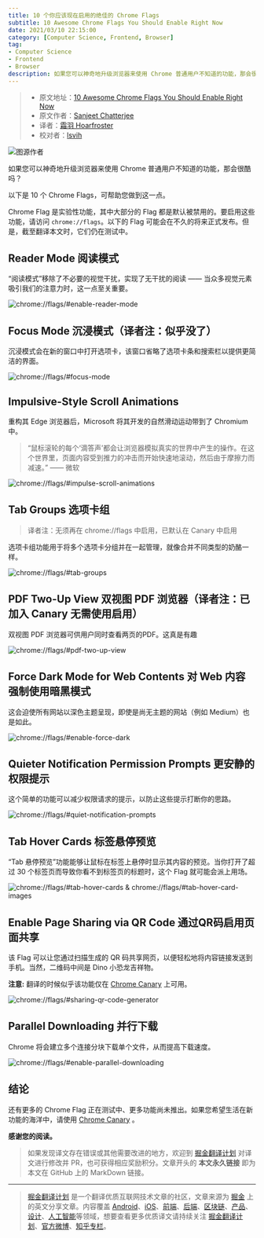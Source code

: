 ```yaml
---
title: 10 个你应该现在启用的绝佳的 Chrome Flags
subtitle: 10 Awesome Chrome Flags You Should Enable Right Now
date: 2021/03/10 22:15:00
category: [Computer Science, Frontend, Browser]
tag:
- Computer Science
- Frontend
- Browser
description: 如果您可以神奇地升级浏览器来使用 Chrome 普通用户不知道的功能，那会很酷吗？
---
```


> * 原文地址：[10 Awesome Chrome Flags You Should Enable Right Now](https://medium.com/better-programming/10-awesome-chrome-flags-you-should-enable-right-now-2684e4518cb5)
> * 原文作者：[Sanjeet Chatterjee](https://medium.com/@thesanjeetc)
> * 译者：[霜羽 Hoarfroster](https://github.com/PassionPenguin)
> * 校对者：[lsvih](https://github.com/lsvih)

![图源作者](https://cdn-images-1.medium.com/max/4480/1*nnoOXTFecfO8aW0LqCaN5w.png)

如果您可以神奇地升级浏览器来使用 Chrome 普通用户不知道的功能，那会很酷吗？

以下是 10 个 Chrome Flags，可帮助您做到这一点。

Chrome Flag 是实验性功能，其中大部分的 Flag 都是默认被禁用的。要启用这些功能，请访问 `chrome://flags`。以下的 Flag 可能会在不久的将来正式发布。但是，截至翻译本文时，它们仍在测试中。

## Reader Mode 阅读模式

“阅读模式”移除了不必要的视觉干扰，实现了无干扰的阅读 —— 当众多视觉元素吸引我们的注意力时，这一点至关重要。

![chrome://flags/#enable-reader-mode](https://cdn-images-1.medium.com/max/2000/0*TkZOJVvj8nX1dh9c.gif)

## Focus Mode 沉浸模式（译者注：似乎没了）
沉浸模式会在新的窗口中打开选项卡，该窗口省略了选项卡条和搜索栏以提供更简洁的界面。

![chrome://flags/#focus-mode](https://cdn-images-1.medium.com/max/2000/0*HTBhDshB0IkpRZo5.gif)

## Impulsive-Style Scroll Animations

重构其 Edge 浏览器后，Microsoft 将其开发的自然滑动运动带到了 Chromium 中。

> “鼠标滚轮的每个‘滴答声’都会让浏览器模拟真实的世界中产生的操作。在这个世界里，页面内容受到推力的冲击而开始快速地滚动，然后由于摩擦力而减速。” —— 微软

![chrome://flags/#impulse-scroll-animations](https://cdn-images-1.medium.com/max/2000/0*mTrSM7M_NaV4CUCw.gif)

## Tab Groups 选项卡组
> 译者注：无须再在 chrome://flags 中启用，已默认在 Canary 中启用

选项卡组功能用于将多个选项卡分组并在一起管理，就像合并不同类型的奶酪一样。

![chrome://flags/#tab-groups](https://cdn-images-1.medium.com/max/2000/0*7OEk4z2uvyg8MO3f.gif)

## PDF Two-Up View 双视图 PDF 浏览器（译者注：已加入 Canary 无需使用启用）

双视图 PDF 浏览器可供用户同时查看两页的PDF。这真是有趣

![chrome://flags/#pdf-two-up-view](https://cdn-images-1.medium.com/max/2000/0*ostaBsHvTlU70wbN.gif)

## Force Dark Mode for Web Contents 对 Web 内容强制使用暗黑模式

这会迫使所有网站以深色主题呈现，即使是尚无主题的网站（例如 Medium）也是如此。

![chrome://flags/#enable-force-dark](https://cdn-images-1.medium.com/max/2000/0*D5u7w-98tffTZ-Ma.gif)

## Quieter Notification Permission Prompts 更安静的权限提示

这个简单的功能可以减少权限请求的提示，以防止这些提示打断你的思路。

![chrome://flags/#quiet-notification-prompts](https://cdn-images-1.medium.com/max/2000/0*vY-Jg_mSlk2hLCUs)

## Tab Hover Cards 标签悬停预览

“Tab 悬停预览”功能能够让鼠标在标签上悬停时显示其内容的预览。当你打开了超过 30 个标签页而导致你看不到标签页的标题时，这个 Flag 就可能会派上用场。

![chrome://flags/#tab-hover-cards **&** chrome://flags/#tab-hover-card-images](https://cdn-images-1.medium.com/max/2000/0*G_0Ja03m0pykQWBS.gif)

## Enable Page Sharing via QR Code 通过QR码启用页面共享

该 Flag 可以让您通过扫描生成的 QR 码共享网页，以便轻松地将内容链接发送到手机。当然，二维码中间是 Dino 小恐龙吉祥物。

**注意:** 翻译的时候似乎该功能仅在 [Chrome Canary](https://www.google.com/intl/en_uk/chrome/canary/) 上可用。

![chrome://flags/#sharing-qr-code-generator](https://cdn-images-1.medium.com/max/2000/0*IzzgdVlhQKN01eqG.gif)

## Parallel Downloading 并行下载

Chrome 将会建立多个连接分块下载单个文件，从而提高下载速度。

![chrome://flags/#enable-parallel-downloading](https://cdn-images-1.medium.com/max/2000/1*e1CZu3rjlntGfMW-3QE-Zg.png)

## 结论

还有更多的 Chrome Flag 正在测试中、更多功能尚未推出。如果您希望生活在新功能的海洋中，请使用 [Chrome Canary](https://www.google.com/chrome/canary/) 。

**感谢您的阅读。**

> 如果发现译文存在错误或其他需要改进的地方，欢迎到 [掘金翻译计划](https://github.com/xitu/gold-miner) 对译文进行修改并 PR，也可获得相应奖励积分。文章开头的 **本文永久链接** 即为本文在 GitHub 上的 MarkDown 链接。

---

> [掘金翻译计划](https://github.com/xitu/gold-miner) 是一个翻译优质互联网技术文章的社区，文章来源为 [掘金](https://juejin.im) 上的英文分享文章。内容覆盖 [Android](https://github.com/xitu/gold-miner#android)、[iOS](https://github.com/xitu/gold-miner#ios)、[前端](https://github.com/xitu/gold-miner#前端)、[后端](https://github.com/xitu/gold-miner#后端)、[区块链](https://github.com/xitu/gold-miner#区块链)、[产品](https://github.com/xitu/gold-miner#产品)、[设计](https://github.com/xitu/gold-miner#设计)、[人工智能](https://github.com/xitu/gold-miner#人工智能)等领域，想要查看更多优质译文请持续关注 [掘金翻译计划](https://github.com/xitu/gold-miner)、[官方微博](http://weibo.com/juejinfanyi)、[知乎专栏](https://zhuanlan.zhihu.com/juejinfanyi)。
